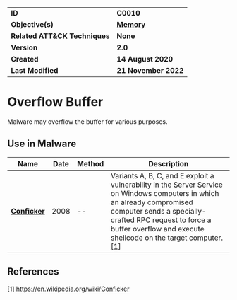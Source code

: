 <table>
<tr>
<td><b>ID</b></td>
<td><b>C0010</b></td>
</tr>
<tr>
<td><b>Objective(s)</b></td>
<td><b><a href="../memory">Memory</a></b></td>
</tr>
<tr>
<td><b>Related ATT&CK Techniques</b></td>
<td><b>None</b></td>
</tr>
<tr>
<td><b>Version</b></td>
<td><b>2.0</b></td>
</tr>
<tr>
<td><b>Created</b></td>
<td><b>14 August 2020</b></td>
</tr>
<tr>
<td><b>Last Modified</b></td>
<td><b>21 November 2022</b></td>
</tr>
</table>


# Overflow Buffer

Malware may overflow the buffer for various purposes.


## Use in Malware

|Name|Date|Method|Description|
|---|---|---|---|
|[**Conficker**](../../xample-malware/conficker.md)|2008|--|Variants A, B, C, and E exploit a vulnerability in the Server Service on Windows computers in which an already compromised computer sends a specially-crafted RPC request to force a buffer overflow and execute shellcode on the target computer. [[1]](#1)|

## References

<a name="1">[1]</a> https://en.wikipedia.org/wiki/Conficker

